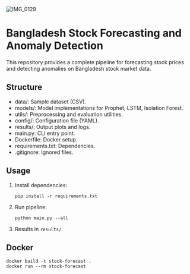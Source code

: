 ![IMG_0129](https://github.com/user-attachments/assets/56af6404-73f6-49ca-95e5-2f7b0068c9e8)


# Bangladesh Stock Forecasting and Anomaly Detection

This repository provides a complete pipeline for forecasting stock prices and detecting anomalies on Bangladesh stock market data.

## Structure

- data/: Sample dataset (CSV).
- models/: Model implementations for Prophet, LSTM, Isolation Forest.
- utils/: Preprocessing and evaluation utilities.
- config/: Configuration file (YAML).
- results/: Output plots and logs.
- main.py: CLI entry point.
- Dockerfile: Docker setup.
- requirements.txt: Dependencies.
- .gitignore: Ignored files.

## Usage

1. Install dependencies:
   ```
   pip install -r requirements.txt
   ```
2. Run pipeline:
   ```
   python main.py --all
   ```
3. Results in `results/`.

## Docker

```
docker build -t stock-forecast .
docker run --rm stock-forecast
```
